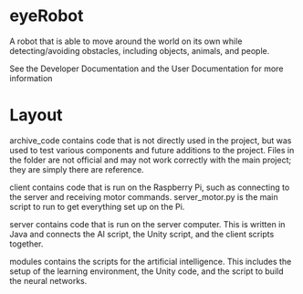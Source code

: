 # eyeRobot
A robot that is able to move around the world on its own while detecting/avoiding obstacles, including objects, animals, and people.

See the Developer Documentation and the User Documentation for more information

# Layout
archive_code contains code that is not directly used in the project, but was used to test various components and future additions to the project. Files in the folder are not official and may not work correctly with the main project; they are simply there are reference.

client contains code that is run on the Raspberry Pi, such as connecting to the server and receiving motor commands. server_motor.py is the main script to run to get everything set up on the Pi.

server contains code that is run on the server computer. This is written in Java and connects the AI script, the Unity script, and the client scripts together. 

modules contains the scripts for the artificial intelligence. This includes the setup of the learning environment, the Unity code, and the script to build the neural networks.
